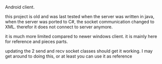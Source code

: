 
Android client.

this project is old and was last tested when the server was written in java, when the server was ported to C#,
the socket communication changed to XML. therefor it does not connect to server anymore.

it is much more limited compared to newer windows client. it is mainly here for reference and pieces parts.

updating the 2 send and recv socket classes should get it working. I may get around to doing this, or at least
you can use it as reference
